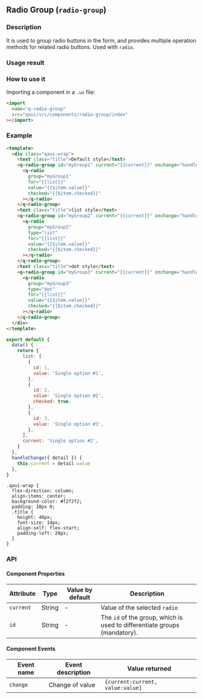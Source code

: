 ## Radio Group (`radio-group`)

### Description

It is used to group radio buttons in the form, and provides multiple operation methods for related radio buttons. Used with `radio`.

### Usage result

<!-- div style="text-align: center;margin: 40px;"><img src="./assets/radio.png" alt="Radio buttons" style="width:300px" /></div -->

<preview url="https://wonderful-harsh-alvarezsaurus.glitch.me/preview/pages/radio/"/>

### How to use it

Importing a component in a `.ux` file:

```html
<import
  name="q-radio-group"
  src="qaui/src/components/radio-group/index"
></import>
```

### Example

```html
<template>
  <div class="qaui-wrap">
    <text class="title">Default style</text>
    <q-radio-group id="myGroup1" current="{{current}}" onchange="handleChange">
      <q-radio
        group="myGroup1"
        for="{{list}}"
        value="{{$item.value}}"
        checked="{{$item.checked}}"
      ></q-radio>
    </q-radio-group>
    <text class="title">list style</text>
    <q-radio-group id="myGroup2" current="{{current}}" onchange="handleChange">
      <q-radio
        group="myGroup2"
        type="list"
        for="{{list}}"
        value="{{$item.value}}"
        checked="{{$item.checked}}"
      ></q-radio>
    </q-radio-group>
    <text class="title">dot style</text>
    <q-radio-group id="myGroup3" current="{{current}}" onchange="handleChange">
      <q-radio
        group="myGroup3"
        type="dot"
        for="{{list}}"
        value="{{$item.value}}"
        checked="{{$item.checked}}"
      ></q-radio>
    </q-radio-group>
  </div>
</template>
```

```js
export default {
  data() {
    return {
      list: [
        {
          id: 1,
          value: 'Single option #1',
        },
        {
          id: 2,
          value: 'Single option #2',
          checked: true,
        },
        {
          id: 3,
          value: 'Single option #3',
        },
      ],
      current: 'Single option #2',
    }
  },
  handleChange({ detail }) {
    this.current = detail.value
  },
}
```

```less
.qaui-wrap {
  flex-direction: column;
  align-items: center;
  background-color: #f2f2f2;
  padding: 10px 0;
  .title {
    height: 40px;
    font-size: 14px;
    align-self: flex-start;
    padding-left: 20px;
  }
}
```

### API

#### Component Properties

| Attribute | Type   | Value by default | Description                                                               |
| --------- | ------ | ---------------- | ------------------------------------------------------------------------- |
| `current` | String | -                | Value of the selected `radio`                                             |
| `id`      | String | -                | The `id` of the group, which is used to differentiate groups (mandatory). |

#### Component Events

| Event name | Event description | Value returned                   |
| ---------- | ----------------- | -------------------------------- |
| `change`   | Change of value   | `{current:current, value:value}` |
